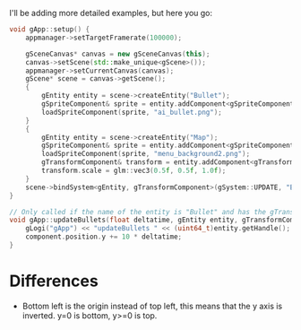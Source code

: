 I'll be adding more detailed examples, but here you go:

```c++
void gApp::setup() {
	appmanager->setTargetFramerate(100000);

	gSceneCanvas* canvas = new gSceneCanvas(this);
	canvas->setScene(std::make_unique<gScene>());
	appmanager->setCurrentCanvas(canvas);
	gScene* scene = canvas->getScene();
	{
		gEntity entity = scene->createEntity("Bullet");
		gSpriteComponent& sprite = entity.addComponent<gSpriteComponent>();
		loadSpriteComponent(sprite, "ai_bullet.png");
	}
	{
		gEntity entity = scene->createEntity("Map");
		gSpriteComponent& sprite = entity.addComponent<gSpriteComponent>();
		loadSpriteComponent(sprite, "menu_background2.png");
		gTransformComponent& transform = entity.addComponent<gTransformComponent>();
		transform.scale = glm::vec3(0.5f, 0.5f, 1.0f);
	}
	scene->bindSystem<gEntity, gTransformComponent>(gSystem::UPDATE, "Bullet", G_BIND_FUNCTION(updateBullets));
}

// Only called if the name of the entity is "Bullet" and has the gTransformComponent.
void gApp::updateBullets(float deltatime, gEntity entity, gTransformComponent& component) {
	gLogi("gApp") << "updateBullets " << (uint64_t)entity.getHandle();
	component.position.y += 10 * deltatime;
}

```

# Differences

- Bottom left is the origin instead of top left, this means that the y axis is inverted. y=0 is bottom, y>=0 is top.